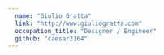 ```yaml
---
  name: "Giulio Gratta"
  link: "http://www.giuliogratta.com"
  occupation_title: "Designer / Engineer"
  github: "caesar2164"
---
```

